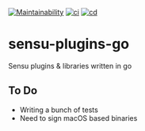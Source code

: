 [![Maintainability](https://api.codeclimate.com/v1/badges/e12d166235b18cf77c24/maintainability)](https://codeclimate.com/github/thomis/sensu-plugins-go/maintainability)
[![ci](https://github.com/thomis/sensu-plugins-go/actions/workflows/ci.yaml/badge.svg)](https://github.com/thomis/sensu-plugins-go/actions/workflows/ci.yaml)
[![cd](https://github.com/thomis/sensu-plugins-go/actions/workflows/cd.yml/badge.svg)](https://github.com/thomis/sensu-plugins-go/actions/workflows/cd.yml)

# sensu-plugins-go
Sensu plugins &amp; libraries written in go

## To Do
- Writing a bunch of tests
- Need to sign macOS based binaries
